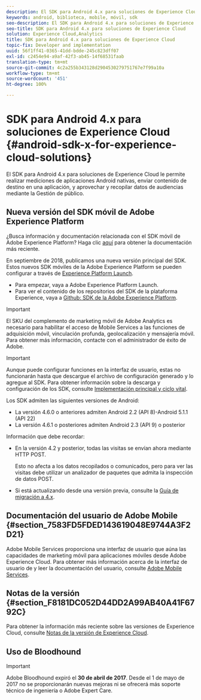 ```yaml
---
description: El SDK para Android 4.x para soluciones de Experience Cloud le permite realizar mediciones de aplicaciones Android nativas, enviar contenido de destino en una aplicación, y aprovechar y recopilar datos de audiencias mediante la Gestión de público.
keywords: android, biblioteca, mobile, móvil, sdk
seo-description: El SDK para Android 4.x para soluciones de Experience Cloud le permite realizar mediciones de aplicaciones Android nativas, enviar contenido de destino en una aplicación, y aprovechar y recopilar datos de audiencias mediante la Gestión de público.
seo-title: SDK para Android 4.x para soluciones de Experience Cloud
solution: Experience Cloud,Analytics
title: SDK para Android 4.x para soluciones de Experience Cloud
topic-fix: Developer and implementation
uuid: 56f1ff41-0365-41dd-bdde-245c823dff07
exl-id: c2454e94-a9af-42f3-ab45-14f68531faab
translation-type: tm+mt
source-git-commit: 4c2a255b343128d2904530279751767e7f99a10a
workflow-type: tm+mt
source-wordcount: '451'
ht-degree: 100%

---
```


# SDK para Android 4.x para soluciones de Experience Cloud {#android-sdk-x-for-experience-cloud-solutions}

El SDK para Android 4.x para soluciones de Experience Cloud le permite realizar mediciones de aplicaciones Android nativas, enviar contenido de destino en una aplicación, y aprovechar y recopilar datos de audiencias mediante la Gestión de público.

## Nueva versión del SDK móvil de Adobe Experience Platform

¿Busca información y documentación relacionada con el SDK móvil de Adobe Experience Platform? Haga clic [aquí](https://aep-sdks.gitbook.io/docs/) para obtener la documentación más reciente.

En septiembre de 2018, publicamos una nueva versión principal del SDK. Estos nuevos SDK móviles de la Adobe Experience Platform se pueden configurar a través de [Experience Platform Launch](https://www.adobe.com/es/experience-platform/launch.html).

* Para empezar, vaya a Adobe Experience Platform Launch.
* Para ver el contenido de los repositorios del SDK de la plataforma Experience, vaya a [Github: SDK de la Adobe Experience Platform](https://github.com/Adobe-Marketing-Cloud/acp-sdks).

>[!IMPORTANT]
>
>El SKU del complemento de marketing móvil de Adobe Analytics es necesario para habilitar el acceso de Mobile Services a las funciones de adquisición móvil, vinculación profunda, geolocalización y mensajería móvil. Para obtener más información, contacte con el administrador de éxito de Adobe.

>[!IMPORTANT]
>
>Aunque puede configurar funciones en la interfaz de usuario, estas no funcionarán hasta que descargue el archivo de configuración generado y lo agregue al SDK. Para obtener información sobre la descarga y configuración de los SDK, consulte [Implementación principal y ciclo vital](/help/android/getting-started/dev-qs.md).

Los SDK admiten las siguientes versiones de Android:

* La versión 4.6.0 o anteriores admiten Android 2.2 (API 8)-Android 5.1.1 (API 22)
* La versión 4.6.1 o posteriores admiten Android 2.3 (API 9) o posterior

Información que debe recordar:

* En la versión 4.2 y posterior, todas las visitas se envían ahora mediante HTTP POST.

   Esto no afecta a los datos recopilados o comunicados, pero para ver las visitas debe utilizar un analizador de paquetes que admita la inspección de datos POST.

* Si está actualizando desde una versión previa, consulte la [Guía de migración a 4.x](/help/android/getting-started/migration-v3.md).

## Documentación del usuario de Adobe Mobile {#section_7583FD5FDED143619048E9744A3F2D21}

Adobe Mobile Services proporciona una interfaz de usuario que aúna las capacidades de marketing móvil para aplicaciones móviles desde Adobe Experience Cloud. Para obtener más información acerca de la interfaz de usuario de y leer la documentación del usuario, consulte [Adobe Mobile Services](https://docs.adobe.com/content/help/es-ES/mobile-services/using/home.html).

## Notas de la versión {#section_F8181DC052D44DD2A99AB40A41F6792C}

Para obtener la información más reciente sobre las versiones de Experience Cloud, consulte [Notas de la versión de Experience Cloud](https://docs.adobe.com/content/help/es-ES/release-notes/experience-cloud/current.html).

## Uso de Bloodhound

>[!IMPORTANT]
>
>Adobe Bloodhound expiró el **30 de abril de 2017**. Desde el 1 de mayo de 2017 no se proporcionarán nuevas mejoras ni se ofrecerá más soporte técnico de ingeniería o Adobe Expert Care.
